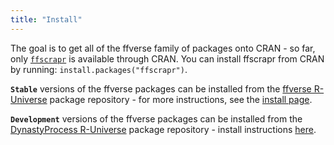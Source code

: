 ```yaml
---
title: "Install"
---
```


The goal is to get all of the ffverse family of packages onto CRAN - so far, only [`ffscrapr`](https://CRAN.R-project.org/package=ffscrapr) is available through CRAN. You can install ffscrapr from CRAN by running: `install.packages("ffscrapr")`.

**`Stable`** versions of the ffverse packages can be installed from the [ffverse R-Universe](https://ffverse.r-universe.dev) package repository - for more instructions, see the [install page](https://github.com/ffverse/universe).

**`Development`** versions of the ffverse packages can be installed from the [DynastyProcess R-Universe](https://dynastyprocess.r-universe.dev) package repository - install instructions [here](https://github.com/dynastyprocess/universe).
